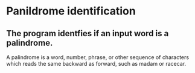# Panildrome identification

## The program identfies if an input word is a palindrome.

A palindrome is a word, number, phrase, or other sequence of characters which reads the same backward as forward, such as madam or racecar.
